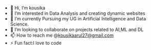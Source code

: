 - 👋 Hi, I’m kousika
- 👀 I’m interested in Data Analysis and creating dynamic websites
- 🌱 I’m currently Pursuing my UG in Artificial Intelligence and Data Science.
- 💞️ I’m looking to collaborate on projects related to AI,ML and DL
- 📫 How to reach me @kousikaarul27@gmail.com
- ⚡ Fun fact:I love to code

<!---
kousika27/kousika27 is a ✨ special ✨ repository because its `README.md` (this file) appears on your GitHub profile.
You can click the Preview link to take a look at your changes.
--->
